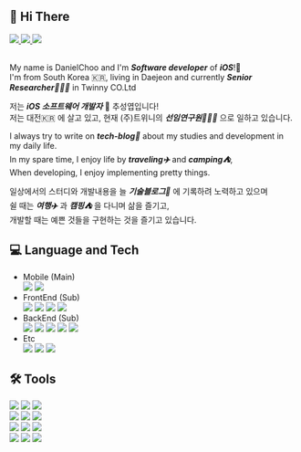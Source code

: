 ## 👋 Hi There

<div id="#link-button-wrapper">
  <a href="https://choo-wiki.com" target="_blank">
    <img src="https://img.shields.io/badge/TechBlog:Choo--Wiki-7957D5?logoColor=white&style=plastic&logo=Buefy">
  </a>
  <a href="mailto:sungyeop.choo@gmail.com" target="_blank">
    <img src="https://img.shields.io/badge/sungyeop.choo@gmail.com-EA4335?logoColor=white&style=plastic&logo=Gmail">
  </a>
  <a href="https://www.instagram.com/sungyeop.choo" target="_blank">
    <img src="https://img.shields.io/badge/@sungyeop.choo-E4405F?logoColor=white&style=plastic&logo=Instagram">
  </a>
</div>

<br>

My name is DanielChoo and I'm **_Software developer_** of **_iOS_**!📱 <br>
I'm from South Korea 🇰🇷, living in Daejeon and currently **_Senior Researcher👨🏻‍💻_** in Twinny CO.Ltd <br>

저는 **_iOS 소프트웨어 개발자_** 📱 추성엽입니다! <br>
저는 대전🇰🇷 에 살고 있고, 현재 (주)트위니의 **_선임연구원👨🏻‍💻_** 으로 일하고 있습니다.

I always try to write on **_tech-blog📝_** about my studies and development in my daily life. <br>
In my spare time, I enjoy life by **_traveling✈️_** and **_camping⛺️_**, <br>
When developing, I enjoy implementing pretty things.

일상에서의 스터디와 개발내용을 늘 **_기술블로그📝_** 에 기록하려 노력하고 있으며 <br>
쉴 때는 **_여행✈️_** 과 **_캠핑⛺️_** 을 다니며 삶을 즐기고, <br>
개발할 때는 예쁜 것들을 구현하는 것을 즐기고 있습니다. <br>

## 💻 Language and Tech
- Mobile (Main) <div>
                  <img src="https://img.shields.io/badge/iOS-black?logoColor=white&style=flat-square&logo=Apple">
                  <img src="https://img.shields.io/badge/Swift-F05138?logoColor=white&style=flat-square&logo=Swift">
                </div>
- FrontEnd (Sub) <div>
                  <img src="https://img.shields.io/badge/React-61DAFB?logoColor=white&style=flat-square&logo=React">
                  <img src="https://img.shields.io/badge/Gatsby-663399?logoColor=white&style=flat-square&logo=Gatsby">
                  <img src="https://img.shields.io/badge/JavaScript-F7DF1E?logoColor=white&style=flat-square&logo=JavaScript">
                  <img src="https://img.shields.io/badge/TypeScript-3178C6?logoColor=white&style=flat-square&logo=TypeScript">
                </div>
- BackEnd (Sub) <div>
                  <img src="https://img.shields.io/badge/Node.js-339933?logoColor=white&style=flat-square&logo=Node.js">
                  <img src="https://img.shields.io/badge/Express-f1f1f1?logoColor=black&style=flat-square&logo=Express">
                  <img src="https://img.shields.io/badge/GraphQL-E10098?logoColor=white&style=flat-square&logo=GraphQL">
                  <img src="https://img.shields.io/badge/Prisma-2D3748?logoColor=white&style=flat-square&logo=Prisma">
                  <img src="https://img.shields.io/badge/MariaDB-003545?logoColor=white&style=flat-square&logo=MariaDB">
                </div>
- Etc <div>
        <img src="https://img.shields.io/badge/Lightsail-232F3E?logoColor=white&style=flat-square&logo=Amazon AWS">
        <img src="https://img.shields.io/badge/S3-569A31?logoColor=white&style=flat-square&logo=Amazon S3">
        <img src="https://img.shields.io/badge/Firebase-FFCA28?logoColor=white&style=flat-square&logo=Firebase">
      </div>

## 🛠 Tools
<section>
  <img src="https://img.shields.io/badge/OS-macOS-white?logoColor=white&style=flat&logo=Apple">
  <img src="https://img.shields.io/badge/MainEditor-Xcode-147EFB?logoColor=white&style=flat&logo=Xcode">
  <img src="https://img.shields.io/badge/SubEditor-VScode-007ACC?logoColor=white&style=flat&logo=Visual Studio Code">
</section>
<section>
  <img src="https://img.shields.io/badge/Source-Github-181717?logoColor=white&style=flat&logo=Github">
  <img src="https://img.shields.io/badge/Api-Postman-FF6C37?logoColor=white&style=flat&logo=Postman">
  <img src="https://img.shields.io/badge/Design-Figma-F24E1E?logoColor=white&style=flat&logo=Figma">
</section>
<section>
  <img src="https://img.shields.io/badge/Agile-Jira-0052CC?logoColor=white&style=flat&logo=Jira">
  <img src="https://img.shields.io/badge/Documents-Confluence-172B4D?logoColor=white&style=flat&logo=Confluence">
  <img src="https://img.shields.io/badge/Documents-Notion-000000?logoColor=white&style=flat&logo=Notion">
</section>
<section>
  <img src="https://img.shields.io/badge/Channel-Slack-4A154B?logoColor=white&style=flat&logo=Slack">
  <img src="https://img.shields.io/badge/Channel-Discord-5865F2?logoColor=white&style=flat&logo=Discord">
  <img src="https://img.shields.io/badge/Channel-GoogleMeet-00897B?logoColor=white&style=flat&logo=Google Meet">
</section>
